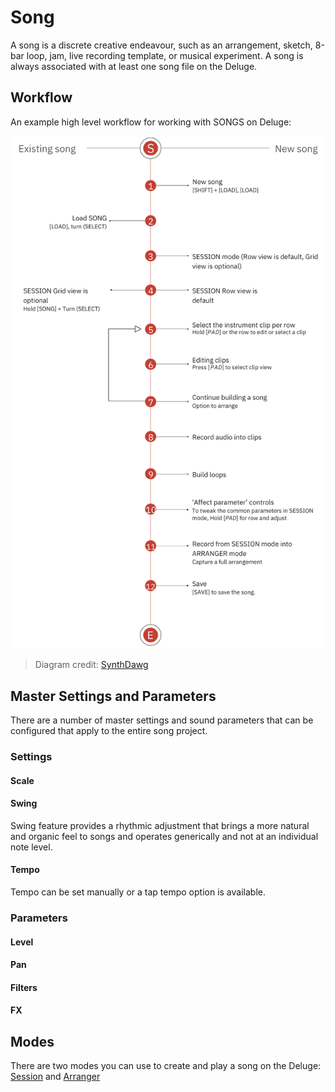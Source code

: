 # Song

A song is a discrete creative endeavour, such as an arrangement, sketch, 8-bar loop, jam, live recording template, or musical experiment. A song is always associated with at least one song file on the Deluge.

## Workflow

An example high level workflow for working with SONGS on Deluge:

![An image a high level workflow for working with Songs on Deluge](../../images/example-song-workflow.png "Synthstrom Deluge Example Song Workflow")
> Diagram credit: [SynthDawg](https://www.synthdawg.com)

## Master Settings and Parameters

There are a number of master settings and sound parameters that can be configured that apply to the entire song project.

### Settings

#### Scale

#### Swing

Swing feature provides a rhythmic adjustment that brings a more natural and organic feel to songs and operates generically and not at an individual note level.

#### Tempo

Tempo can be set manually or a tap tempo option is available.

### Parameters

#### Level
#### Pan
#### Filters
#### FX

## Modes

There are two modes you can use to create and play a song on the Deluge: [Session](./song-modes/session-mode.md) and [Arranger](./song-modes/arranger-mode.md)
